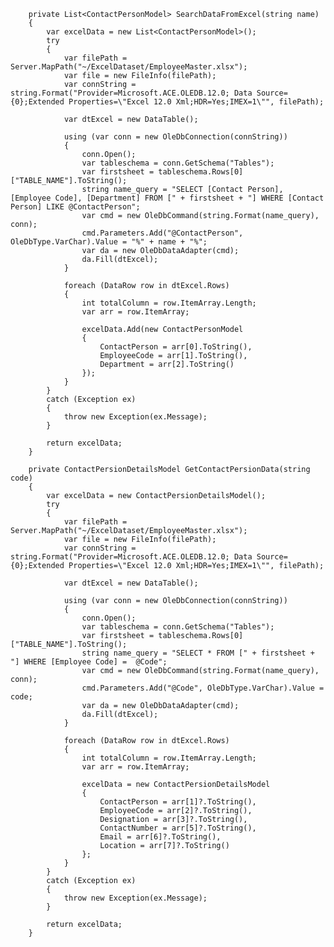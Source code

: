         private List<ContactPersonModel> SearchDataFromExcel(string name)
        {
            var excelData = new List<ContactPersonModel>();
            try
            {
                var filePath = Server.MapPath("~/ExcelDataset/EmployeeMaster.xlsx");
                var file = new FileInfo(filePath);
                var connString = string.Format("Provider=Microsoft.ACE.OLEDB.12.0; Data Source={0};Extended Properties=\"Excel 12.0 Xml;HDR=Yes;IMEX=1\"", filePath);

                var dtExcel = new DataTable();

                using (var conn = new OleDbConnection(connString))
                {
                    conn.Open();
                    var tableschema = conn.GetSchema("Tables");
                    var firstsheet = tableschema.Rows[0]["TABLE_NAME"].ToString();
                    string name_query = "SELECT [Contact Person], [Employee Code], [Department] FROM [" + firstsheet + "] WHERE [Contact Person] LIKE @ContactPerson";
                    var cmd = new OleDbCommand(string.Format(name_query), conn);
                    cmd.Parameters.Add("@ContactPerson", OleDbType.VarChar).Value = "%" + name + "%";
                    var da = new OleDbDataAdapter(cmd);
                    da.Fill(dtExcel);
                }

                foreach (DataRow row in dtExcel.Rows)
                {
                    int totalColumn = row.ItemArray.Length;
                    var arr = row.ItemArray;

                    excelData.Add(new ContactPersonModel
                    {
                        ContactPerson = arr[0].ToString(),
                        EmployeeCode = arr[1].ToString(),
                        Department = arr[2].ToString()
                    });
                }
            }
            catch (Exception ex)
            {
                throw new Exception(ex.Message);
            }

            return excelData;
        }

        private ContactPersionDetailsModel GetContactPersionData(string code)
        {
            var excelData = new ContactPersionDetailsModel();
            try
            {
                var filePath = Server.MapPath("~/ExcelDataset/EmployeeMaster.xlsx");
                var file = new FileInfo(filePath);
                var connString = string.Format("Provider=Microsoft.ACE.OLEDB.12.0; Data Source={0};Extended Properties=\"Excel 12.0 Xml;HDR=Yes;IMEX=1\"", filePath);

                var dtExcel = new DataTable();

                using (var conn = new OleDbConnection(connString))
                {
                    conn.Open();
                    var tableschema = conn.GetSchema("Tables");
                    var firstsheet = tableschema.Rows[0]["TABLE_NAME"].ToString();
                    string name_query = "SELECT * FROM [" + firstsheet + "] WHERE [Employee Code] =  @Code";
                    var cmd = new OleDbCommand(string.Format(name_query), conn);
                    cmd.Parameters.Add("@Code", OleDbType.VarChar).Value = code;
                    var da = new OleDbDataAdapter(cmd);
                    da.Fill(dtExcel);
                }

                foreach (DataRow row in dtExcel.Rows)
                {
                    int totalColumn = row.ItemArray.Length;
                    var arr = row.ItemArray;

                    excelData = new ContactPersionDetailsModel
                    {
                        ContactPerson = arr[1]?.ToString(),
                        EmployeeCode = arr[2]?.ToString(),
                        Designation = arr[3]?.ToString(),
                        ContactNumber = arr[5]?.ToString(),
                        Email = arr[6]?.ToString(),
                        Location = arr[7]?.ToString()
                    };
                }
            }
            catch (Exception ex)
            {
                throw new Exception(ex.Message);
            }

            return excelData;
        }
